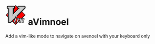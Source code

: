 # ![Logo](img/avimnoel64x64.png) aVimnoel

Add a vim-like mode to navigate on avenoel with your keyboard only
